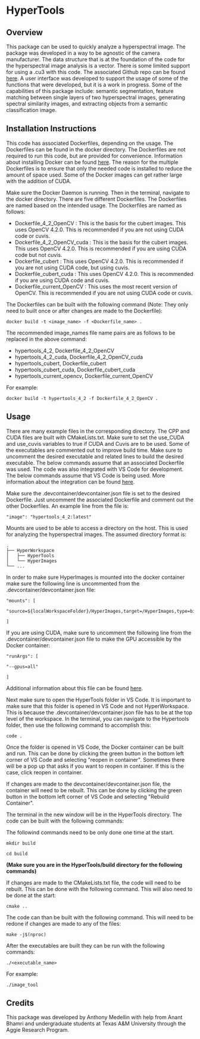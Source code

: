 # HyperTools
## Overview
This package can be used to quickly analyze a hyperspectral image. The package was developed in a way to be agnostic of the camera manufacturer. The data structure that is at the foundation of the code for the hyperspectral image analysis is a vector<Mat>. There is some limited support for using a .cu3 with this code. The associated Github repo can be found [here](https://github.com/cubert-hyperspectral/cuvis.sdk). A user interface was developed to support the usage of some of the functions that were developed, but it is a work in progress. Some of the capabilities of this package include: semantic segmentation, feature matching between single layers of two hyperspectral images, generating spectral similarity images, and extracting objects from a semantic classification image.

## Installation Instructions
This code has associated Dockerfiles, depending on the usage. The Dockerfiles can be found in the docker directory. The Dockerfiles are not required to run this code, but are provided for convenience. Information about installing Docker can be found [here](https://docs.docker.com/get-docker/). The reason for the multiple Dockerfiles is to ensure that only the needed code is installed to reduce the amount of space used. Some of the Docker images can get rather large with the addition of CUDA. 

Make sure the Docker Daemon is running. Then in the terminal, navigate to the docker directory. There are five different Dockerfiles. The Dockerfiles are named based on the intended usage. The Dockerfiles are named as follows:
- Dockerfile_4_2_OpenCV : This is the basis for the cubert images. This uses OpenCV 4.2.0. This is recommended if you are not using CUDA code or cuvis.
- Dockerfile_4_2_OpenCV_cuda : This is the basis for the cubert images. This uses OpenCV 4.2.0. This is recommended if you are using CUDA code but not cuvis. 
- Dockerfile_cubert : This uses OpenCV 4.2.0. This is recommended if you are not using CUDA code, but using cuvis.
- Dockerfile_cubert_cuda : This uses OpenCV 4.2.0. This is recommended if you are using CUDA code and cuvis.
- Dockerfile_current_OpenCV : This uses the most recent version of OpenCV. This is recommended if you are not using CUDA code or cuvis.

The Dockerfiles can be built with the following command (Note: They only need to built once or after changes are made to the Dockerfile):

`docker build -t <image_name> -f <Dockerfile_name> .`

The recommended image_names file name pairs are as follows to be replaced in the above command: 
- hypertools_4_2, Dockerfile_4_2_OpenCV
- hypertools_4_2_cuda, Dockerfile_4_2_OpenCV_cuda
- hypertools_cubert, Dockerfile_cubert
- hypertools_cubert_cuda, Dockerfile_cubert_cuda
- hypertools_current_opencv, Dockerfile_current_OpenCV

For example: 

`docker build -t hypertools_4_2 -f Dockerfile_4_2_OpenCV .`


## Usage
There are many example files in the corresponding directory. The CPP and CUDA files are built with CMakeLists.txt. Make sure to set the use_CUDA and use_cuvis variables to true if CUDA and Cuvis are to be used. Some of the executables are commented out to improve build time. Make sure to uncomment the desired executable and related lines to build the desired executable. The below commands assume that an associated Dockerfile was used. The code was also integrated with VS Code for development. The below commands assume that VS Code is being used. More information about the integration can be found [here](https://code.visualstudio.com/docs/devcontainers/create-dev-container). 

Make sure the .devcontainer/devcontainer.json file is set to the desired Dockerfile. Just uncomment the associated Dockerfile and comment out the other Dockerfiles. An example line from the file is:

`"image": "hypertools_4_2:latest"`

Mounts are used to be able to access a directory on the host. This is used for analyzing the hyperspectral images. The assumed directory format is: 
 
    .
    ├── HyperWorkspace                   
    │   ├── HyperTools          
    │   └── HyperImages                
    └── ...
In order to make sure HyperImages is mounted into the docker container make sure the following line is uncommented from the .devcontainer/devcontainer.json file:

    "mounts": [
    
    "source=${localWorkspaceFolder}/HyperImages,target=/HyperImages,type=bind,consistency=cached"
    
    ]

If you are using CUDA, make sure to uncomment the following line from the .devcontainer/devcontainer.json file to make the GPU accessible by the Docker container:

    "runArgs": [
    
    "--gpus=all"
    
    ]

Additional information about this file can be found [here](https://containers.dev/implementors/json_reference/). 


Next make sure to open the HyperTools folder in VS Code. It is important to make sure that this folder is opened in VS Code and not HyperWorkspace. This is because the .devcontainer/devcontainer.json file has to be at the top level of the workspace. In the terminal, you can navigate to the Hypertools folder, then use the following command to accomplish this:

`code .`

Once the folder is opened in VS Code, the Docker container can be built and run. This can be done by clicking the green button in the bottom left corner of VS Code and selecting "reopen in container". Sometimes there will be a pop up that asks if you want to reopen in container. If this is the case, click reopen in container. 

If changes are made to the devcontainer/devcontainer.json file, the container will need to be rebuilt. This can be done by clicking the green button in the bottom left corner of VS Code and selecting "Rebuild Container".

The terminal in the new window will be in the HyperTools directory. The code can be built with the following commands:

The followind commands need to be only done one time at the start.

`mkdir build`

`cd build`

**(Make sure you are in the HyperTools/build directory for the following commands)**

If changes are made to the CMakeLists.txt file, the code will need to be rebuilt. This can be done with the following command. This will also need to be done at the start:

`cmake ..`

The code can than be built with the following command. This will need to be redone if changes are made to any of the files:

`make -j$(nproc)`

After the executables are built they can be run with the following commands:

`./<executable_name>`

For example:

`./image_tool`





<!-- ### Semantic Interface
This example assumes a classified image as input. The capability to generate the classified image with the Image Tool is a work in progress. 

The sample file can be run with the following command:
`./semantic_interface`

### Feature Tool
This tool takes in two hyperspectral images and performs feature matching on a single wavelength range for the two images. 

The sample file can be run with the following command:
`./feature_tool`

### Image Tool
This is still a work in progress. Parts of the user interface are not operational. 

The sample file can be run with the following command:
`./image_tool`

### CUDA and Cuvis Examples
Three example files were created to show how .cu3 images and CUDA can be used.  

The sample files can be run with the following commands:

`./cuda_example`

`./cubert_example`

`./cuda_cubert_example`


## Video
Link to video demoing some of the code: https://youtu.be/dIzrb7cCqlA -->

## Credits
This package was developed by Anthony Medellin with help from Anant Bhamri and undergraduate students at Texas A&M University through the Aggie Research Program. 